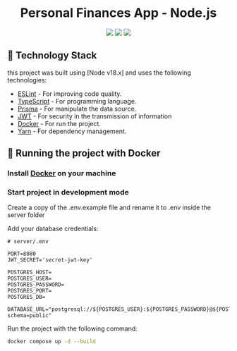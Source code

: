 <h1 align="center">Personal Finances App - Node.js</h1>

<p align="center">
  <img src="https://img.shields.io/static/v1?label=node&message=18.12.0&color=7159c1&style=plastic" />     
  <img src="https://img.shields.io/static/v1?label=react&message=18.0.25&color=7159c1&style=plastic" />     
  <img src="https://img.shields.io/static/v1?label=license&message=MIT&color=00e200&style=plastic" />
</p>

## :wrench: Technology Stack

this project was built using [Node v18.x] and uses the following technologies:

- [ESLint](https://eslint.org/) - For improving code quality.
- [TypeScript](https://www.typescriptlang.org/) - For programming language.
- [Prisma](https://www.prisma.io/) - For manipulate the data source.
- [JWT](https://jwt.io/) - For security in the transmission of information
- [Docker](https://www.docker.com/) - For run the project.
- [Yarn](https://yarnpkg.com/) - For dependency management.

## :rocket: Running the project with Docker

### Install [Docker](https://docs.docker.com/get-docker/) on your machine

### Start project in development mode

Create a copy of the .env.example file and rename it to .env inside the server folder

Add your database credentials:
```
# server/.env

PORT=8080
JWT_SECRET='secret-jwt-key'

POSTGRES_HOST=
POSTGRES_USER=
POSTGRES_PASSWORD=
POSTGRES_PORT=
POSTGRES_DB=

DATABASE_URL="postgresql://${POSTGRES_USER}:${POSTGRES_PASSWORD}@${POSTGRES_HOST}:${POSTGRES_PORT}/${POSTGRES_DB}?schema=public"

```

Run the project with the following command:

```bash
docker compose up -d --build

```
